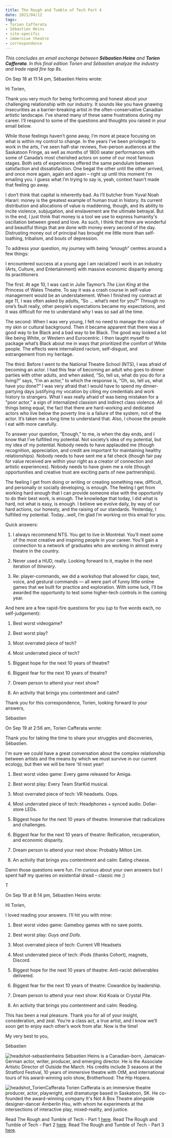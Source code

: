 ```yaml
---
title: The Rough and Tumble of Tech Part 4
date: 2021/04/12 
tags:
- Torien Cafferata
- Sébastien Heins
- site-specific
- immersive theatre
- correspondence
---
```


*This concludes an email exchange between **Sébastien Heins** and **Torien Cafferata**. In this final edition Torien and Sébastien analyze the industry and trade rapid fire top 8s.*

On Sep 18 at 11:14 pm, Sébastien Heins wrote:

Hi Torien,

Thank you very much for being forthcoming and honest about your challenging relationship with our industry. It sounds like you have gnawing insecurities as a barrier-breaking artist in the often-conservative Canadian artistic landscape. I’ve shared many of these same frustrations during my career. I’ll respond to some of the questions and thoughts you raised in your email below.

While those feelings haven’t gone away, I’m more at peace focusing on what is within my control to change. In the years I’ve been privileged to work in the arts, I’ve seen half-star reviews, five-person audiences at the Saskatoon Fringe, as well as months of 1800 seater performances with some of Canada’s most cherished actors on some of our most famous stages. Both sets of experiences offered the same pendulum between satisfaction and dissatisfaction. One begat the other until the other arrived, and once more again, again and again – right up until this moment I’m emailing you. I guess what I’m trying to say is, yeah, context hasn’t made that feeling go away.

I don’t think that capital is inherently bad. As I’ll butcher from Yuval Noah Harari: money is the greatest example of human trust in history. Its current distribution and allocations of value is maddening, though, and its ability to incite violence, subjugation, and enslavement are the ultimate betrayal. But in the end, I just think that money is a tool we use to express humanity's oscillation between greed and love. As such, I think that there are wonderful and beautiful things that are done with money every second of the day. Distrusting money out of principal has brought me little more than self-loathing, tribalism, and bouts of depression.

To address your question, my journey with being “enough” centres around a few things:

I encountered success at a young age
I am racialized
I work in an industry (Arts, Culture, and Entertainment) with massive economic disparity among its practitioners

The first:
At age 10, I was cast in Julie Taymor’s *The Lion King* at the Princess of Wales Theatre. To say it was a crash course in self-value management would be an understatement. When I finished my contract at age 11, I was often asked by adults, “So ... what’s next for you?” Through no one’s fault really, other people’s expectations became my expectations, and it was difficult for me to understand why I was so sad all the time.


The second:
When I was very young, I felt no need to manage the colour of my skin or cultural background. Then it became apparent that there was a good way to be Black and a bad way to be Black. The good way looked a lot like being White, or Western and Eurocentric. I then taught myself to package what’s Black about me in ways that prioritized the comfort of White people. The effects were internalized racism, self-disgust, and estrangement from my heritage.

The third:
Before I went to the National Theatre School (NTS), I was afraid of becoming an actor. I had this fear of becoming an adult who goes to dinner parties with other adults, and
when asked, “So, tell us, what do you do for a living?” says, “I’m an actor,” to which the response is, “Oh, so, tell us, what have you done?” I was very afraid that I would have to spend my dinner-partying days justifying my vocation by citing my credentials and work history to strangers. What I was really afraid of was being mistaken for a "poor actor,” a sign of internalized classism and indirect class violence. All things being equal, the fact that there are hard-working and dedicated actors who live below the poverty line is a failure of the system, not of the actor. It’s taken me a long time to understand that. Also, I choose the people I eat with more carefully.


To answer your question, “Enough,” to me, is when the day ends, and I know that I’ve fulfilled my potential. Not society’s idea of my potential, but my idea of my potential. Nobody needs to have applauded me (though recognition, appreciation, and credit are important for maintaining healthy relationships). Nobody needs to have sent me a fat check (though fair pay for value received are within your right as a creator of connection and artistic experiences). Nobody needs to have given me a role (though opportunities and creative trust are exciting parts of new partnerships).

The feeling I get from doing or writing or creating something new, difficult, and personally or socially developing, is enough. The feeling I get from working hard enough that I can provide someone else with the opportunity to do their best work, is enough. The knowledge that today, I did what is hard, not what is easy, is enough. I believe we evolve daily, by way of our hard actions, our honesty, and the raising of our standards. Yesterday, I fulfilled my potential. Today…well, I’m glad I’m working on this email for you.

Quick answers:

1) I always recommend NTS. You get to live in Montréal. You’ll meet some of the most creative and inspiring people in your career. You’ll gain a connection to a network of graduates who are working in almost every theatre in the country.

2) Never used a HUD, really. Looking forward to it, maybe in the next iteration of *Itinerary*.

3) Re: player-commands, we did a workshop that allowed for claps, text, voice, and gestural commands — all were part of funny little online games that we built for practice and exploration. With some luck, I’ll be awarded the opportunity to test some higher-tech controls in the coming year.


And here are a few rapid-fire questions for you (up to five words each, no self-judgement):

1) Best worst videogame?

2) Best worst play?

3) Most overrated piece of tech?

4) Most underrated piece of tech?

5) Biggest hope for the next 10 years of theatre?

6) Biggest fear for the next 10 years of theatre?

7) Dream person to attend your next show?

8) An activity that brings you contentment and calm?

Thank you for this correspondence, Torien, looking forward to your answers,

Sébastien

On Sep 19 at 2:56 am, Torien Cafferata wrote: 

Thank you for taking the time to share your struggles and discoveries, Sébastien. 

I'm sure we could have a great conversation about the complex relationship between artists and the means by which we must survive in our current ecology, but then we will be here 'til next year!
 
1) Best worst video game: Every game released for Amiga.

2) Best worst play: Every Team StarKid musical.

3) Most overrated piece of tech: VR headsets. Oops.

4) Most underrated piece of tech: Headphones + synced audio. Dollar-store LEDs.

5) Biggest hope for the next 10 years of theatre: Immersive that radicalizes and challenges.

6) Biggest fear for the next 10 years of theatre: Reification, recuperation, and economic disparity.

7) Dream person to attend your next show: Probably Milton Lim. 

8) An activity that brings you contentment and calm: Eating cheese.
 
Damn those questions were fun. I'm curious about your own answers but I spent half my queries on existential dread – classic me ;) 

T
 

On Sep 19 at 8:14 pm, Sébastien Heins wrote: 
 
Hi Torien,
 
I loved reading your answers. I’ll hit you with mine:
 
1) Best worst video game: Gameboy games with no save points.

2) Best worst play: *Guys and Dolls*.

3) Most overrated piece of tech: Current VR Headsets

4) Most underrated piece of tech: iPods (thanks Cohort), magnets, Discord.

5) Biggest hope for the next 10 years of theatre: Anti-racist deliverables delivered. 

6) Biggest fear for the next 10 years of theatre: Cowardice by leadership.

7) Dream person to attend your next show: Kid Koala or Crystal Pite.

8) An activity that brings you contentment and calm: Reading.
 
 
This has been a real pleasure. Thank you for all of your insight, consideration, and zeal. You’re a class act, a true artist, and I know we’ll soon get to enjoy each other’s work from afar. Now is the time!
 
My very best to you,

Sébastien
 

![headshot-sebastienheins](headshot_sebastienheins.jpg)
Sébastien Heins is a Canadian-born, Jamaican-German actor, writer, producer, and emerging director. He is the Associate Artistic Director of Outside the March. His credits include 3 seasons at the Stratford Festival, 10 years of immersive theatre with OtM, and international tours of his award-winning solo show, Brotherhood: The Hip Hopera.

![headshot_TorienCafferata](headshot_TorienCafferata.jpg)
Torien Cafferata is an immersive theatre producer, actor, playwright, and dramaturge based in Saskatoon, SK. He co-founded the award-winning company It's Not A Box Theatre alongside designer-dancer Amberlin Hsu, with whom he experiments at the intersections of interactive play, mixed-reality, and justice.

Read The Rough and Tumble of Tech - Part 1 <a href="/blog/2020/11/08/exchange_part1/">here</a>.
Read The Rough and Tumble of Tech - Part 2 <a href="/blog/2020/11/15/exchange_part2/">here</a>.
Read The Rough and Tumble of Tech - Part 3 <a href="/blog/2021/04/11/exchange_part3/">here</a>.

